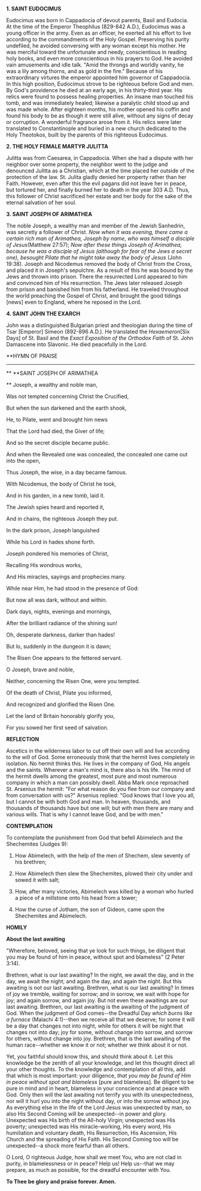 
**1. SAINT EUDOCIMUS**

Eudocimus was born in Cappadocia of devout parents, Basil and Eudocia. At the time of the Emperor Theophilus (829-842 A.D.), Eudocimus was a young officer in the army. Even as an officer, he exerted all his effort to live according to the commandments of the Holy Gospel. Preserving his purity undefiled, he avoided conversing with any woman except his mother. He was merciful toward the unfortunate and needy, conscientious in reading holy books, and even more conscientious in his prayers to God. He avoided vain amusements and idle talk. "Amid the throngs and worldly vanity, he was a lily among thorns, and as gold in the fire." Because of his extraordinary virtures the emperor appointed him governor of Cappadocia. In this high position, Eudocimus strove to be righteous before God and men. By God's providence he died at an early age, in his thirty-third year. His relics were found to possess healing properties. An insane man touched his tomb, and was immediately healed; likewise a paralytic child stood up and was made whole. After eighteen months, his mother opened his coffin and found his body to be as though it were still alive, without any signs of decay or corruption. A wonderful fragrance arose from it. His relics were later translated to Constantinople and buried in a new church dedicated to the Holy Theotokos, built by the parents of this righteous Eudocimus.

**2. THE HOLY FEMALE MARTYR JULITTA**

Julitta was from Caesarea, in Cappadocia. When she had a dispute with her neighbor over some property, the neighbor went to the judge and denounced Julitta as a Christian, which at the time placed her outside of the protection of the law. St. Julita gladly denied her property rather than her Faith. However, even after this the evil pagans did not leave her in peace, but tortured her, and finally burned her to death in the year 303 A.D. Thus, this follower of Christ sacrificed her estate and her body for the sake of the eternal salvation of her soul.

**3. SAINT JOSEPH OF ARIMATHEA**

The noble Joseph, a wealthy man and member of the Jewish Sanhedrin, was secretly a follower of Christ. *Now when it was evening, there came a certain rich man of Arimathea, Joseph by name, who was himself a disciple of Jesus*(Matthew 27:57); *Now after these things Joseph of Arimathea, because he was a disciple of Jesus (although for fear of the Jews a secret one), besought Pilate that he might take away the body of Jesus* (John 19:38). Joseph and Nicodemus removed the body of Christ from the Cross, and placed it in Joseph's sepulchre. As a result of this he was bound by the Jews and thrown into prison. There the resurrected Lord appeared to him and convinced him of His resurrection. The Jews later released Joseph from prison and banished him from his fatherland. He traveled throughout the world preaching the Gospel of Christ, and brought the good tidings [news] even to England, where he reposed in the Lord.

**4. SAINT JOHN THE EXARCH**

John was a distinguished Bulgarian priest and theologian during the time of Tsar [Emperor] Simeon (892-896 A.D.). He translated the *Hexaemeron*[Six Days] of St. Basil and the *Exact Exposition of the Orthodox Faith* of St. John Damascene into Slavonic. He died peacefully in the Lord.


**HYMN OF PRAISE
**** 
**
**SAINT JOSEPH OF ARIMATHEA
 
**
Joseph, a wealthy and noble man,


Was not tempted concerning Christ the Crucified,
 

But when the sun darkened and the earth shook,
 

He, to Pilate, went and brought him news
 

That the Lord had died, the Giver of life;
 

And so the secret disciple became public.
 

And when the Revealed one was concealed, the concealed one came 
out into the open,
 

Thus Joseph, the wise, in a day became famous.
 

With Nicodemus, the body of Christ he took,
 

And in his garden, in a new tomb, laid it.
 

The Jewish spies heard and reported it,
 

And in chains, the righteous Joseph they put.


In the dark prison, Joseph languished
 

While his Lord in hades shone forth.
 

Joseph pondered his memories of Christ,
 

Recalling His wondrous works,
 

And His miracles, sayings and prophecies many.
 

While near Him, he had stood in the presence of God:
 

But now all was dark, without and within.
 

Dark days, nights, evenings and mornings,
 

After the brilliant radiance of the shining sun!
 

Oh, desperate darkness, darker than hades!
 

But lo, suddenly in the dungeon it is dawn;


The Risen One appears to the fettered servant.
 

O Joseph, brave and noble,
 

Neither, concerning the Risen One, were you tempted.
 

Of the death of Christ, Pilate you informed,
 

And recognized and glorified the Risen One.
 

Let the land of Britain honorably glorify you,
 

For you sowed her first seed of salvation.
 

**REFLECTION**

Ascetics in the wilderness labor to cut off their own will and live according to the will of God. Some erroneously think that the hermit lives completely in isolation. No hermit thinks this. He lives in the company of God, His angels and the saints. Wherever a man's mind is, there also is his life. The mind of the hermit dwells among the greatest, most pure and most numerous company in which a man can possibly dwell. Abba Mark once reproached St. Arsenius the hermit: "For what reason do you flee from our company and from conversation with us?" Arsenius replied: "God knows that I love you all, but I cannot be with both God and man. In heaven, thousands, and thousands of thousands have but one will; but with men there are many and various wills. That is why I cannot leave God, and be with men."


**CONTEMPLATION**


To contemplate the punishment from God that befell Abimelech and the Shechemites (Judges 9):

1.  How Abimelech, with the help of the men of Shechem, slew seventy of his brethren;

1.  How Abimelech then slew the Shechemites, plowed their city under and sowed it with salt;

1.  How, after many victories, Abimelech was killed by a woman who hurled a piece of a millstone onto his head from a tower;

1.  How the curse of Jotham, the son of Gideon, came upon the Shechemites and Abimelech.


**HOMILY**


**About the last awaiting**

"Wherefore, beloved, seeing that ye look for such things, be diligent that you may be found of him in peace, without spot and blameless" (2 Peter 3:14).

Brethren, what is our last awaiting? In the night, we await the day, and in the day, we await the night; and again the day, and again the night. But this awaiting is not our last awaiting. Brethren, what is our last awaiting? In times of joy we tremble, waiting for sorrow; and in sorrow, we wait with hope for joy; and again sorrow, and again joy. But not even these awaitings are our last awaiting. Brethren, our last awaiting is the awaiting of the judgment of God. When the judgment of God comes--the Dreadful Day *which burns like a furnace* (Malachi 4:1)--then we receive all that we deserve; for some it will be a day that changes not into night, while for others it will be night that changes not into day; joy for some, without change into sorrow, and sorrow for others, without change into joy. Brethren, that is the last awaiting of the human race--whether we know it or not; whether we think about it or not.

Yet, you faithful should know this, and should think about it. Let this knowledge be the zenith of all your knowledge, and let this thought direct all your other thoughts. To the knowledge and contemplation of all this, add that which is most important: your diligence, *that you may be found of Him in peace without spot and blameless* [pure and blameless]. Be diligent to be pure in mind and in heart, blameless in your conscience and at peace with God. Only then will the last awaiting not terrify you with its unexpectedness, nor will it hurl you into the night without day, or into the sorrow without joy. As everything else in the life of the Lord Jesus was unexpected by man, so also His Second Coming will be unexpected--in power and glory. Unexpected was His birth of the All-holy Virgin; unexpected was His poverty; unexpected was His miracle-working, His every word, His humiliation and voluntary death, His Resurrection, His Ascension, His Church and the spreading of His Faith. His Second Coming too will be unexpected--a shock more fearful than all others.

O Lord, O righteous Judge, how shall we meet You, who are not clad in purity, in blamelessness or in peace? Help us! Help us--that we may prepare, as much as possible, for the dreadful encounter with You.

**To Thee be glory and praise forever. Amen.**
